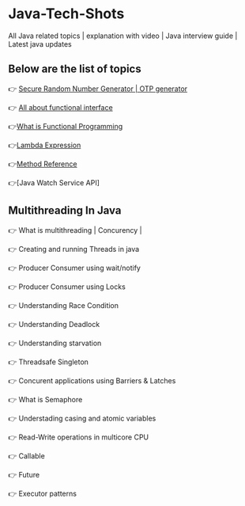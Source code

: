 # Java-Tech-Shots
 All Java related topics | explanation with video | Java interview guide | Latest java updates
 
 ## Below are the list of topics

👉 [Secure Random Number Generator | OTP generator](https://youtu.be/JuX7lQg6mYA)

👉 [All about functional interface](https://youtu.be/S1wlc1DqGb4)

👉[What is Functional Programming](https://youtu.be/oMOAveE15Wc)

👉[Lambda Expression](https://youtu.be/dnjL3ueDDQI)

👉[Method Reference](https://youtu.be/YjCeQsVVG6k)

👉[Java Watch Service API]


## Multithreading In Java

👉 What is multithreading | Concurency | 

👉 Creating and running Threads in java

👉 Producer Consumer using wait/notify

👉 Producer Consumer using Locks

👉 Understanding Race Condition

👉 Understanding Deadlock

👉 Understanding starvation

👉 Threadsafe Singleton

👉 Concurent applications using Barriers & Latches

👉 What is Semaphore

👉 Understading casing and atomic variables

👉 Read-Write operations in multicore CPU

👉 Callable

👉 Future

👉 Executor patterns

